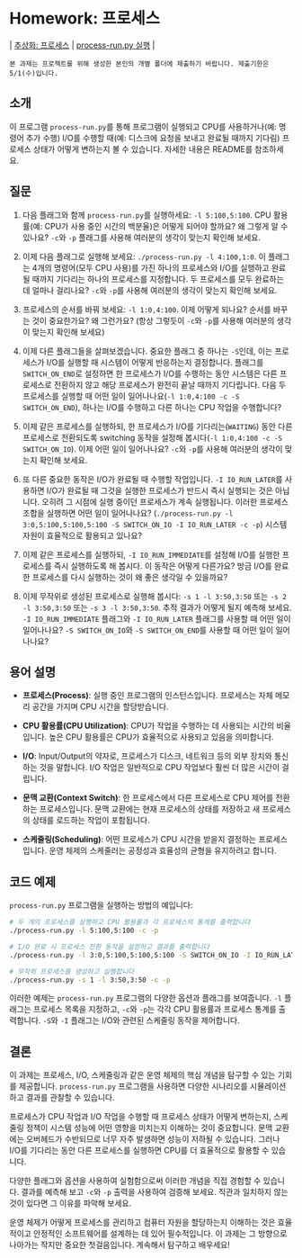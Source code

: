 # Homework: 프로세스

| [추상화: 프로세스](http://www.cs.wisc.edu/~remzi/OSTEP/cpu-intro.pdf) | [process-run.py 실행](https://github.com/entelecheia/os-2024/tree/main/src/ostep-homework/cpu-intro) |

```{note}
본 과제는 프로젝트를 위해 생성한 본인의 개별 폴더에 제출하기 바랍니다. 제출기한은 5/1(수)입니다.
```

## 소개

이 프로그램 `process-run.py`를 통해 프로그램이 실행되고 CPU를 사용하거나(예: 명령어 추가 수행) I/O를 수행할 때(예: 디스크에 요청을 보내고 완료될 때까지 기다림) 프로세스 상태가 어떻게 변하는지 볼 수 있습니다. 자세한 내용은 README를 참조하세요.

## 질문

1. 다음 플래그와 함께 `process-run.py`를 실행하세요: `-l 5:100,5:100`. CPU 활용률(예: CPU가 사용 중인 시간의 백분율)은 어떻게 되어야 할까요? 왜 그렇게 알 수 있나요? `-c`와 `-p` 플래그를 사용해 여러분의 생각이 맞는지 확인해 보세요.

2. 이제 다음 플래그로 실행해 보세요: `./process-run.py -l 4:100,1:0`. 이 플래그는 4개의 명령어(모두 CPU 사용)를 가진 하나의 프로세스와 I/O를 실행하고 완료될 때까지 기다리는 하나의 프로세스를 지정합니다. 두 프로세스를 모두 완료하는 데 얼마나 걸리나요? `-c`와 `-p`를 사용해 여러분의 생각이 맞는지 확인해 보세요.

3. 프로세스의 순서를 바꿔 보세요: `-l 1:0,4:100`. 이제 어떻게 되나요? 순서를 바꾸는 것이 중요한가요? 왜 그런가요? (항상 그렇듯이 `-c`와 `-p`를 사용해 여러분의 생각이 맞는지 확인해 보세요)

4. 이제 다른 플래그들을 살펴보겠습니다. 중요한 플래그 중 하나는 `-S`인데, 이는 프로세스가 I/O를 실행할 때 시스템이 어떻게 반응하는지 결정합니다. 플래그를 `SWITCH_ON_END`로 설정하면 한 프로세스가 I/O를 수행하는 동안 시스템은 다른 프로세스로 전환하지 않고 해당 프로세스가 완전히 끝날 때까지 기다립니다. 다음 두 프로세스를 실행할 때 어떤 일이 일어나나요(`-l 1:0,4:100 -c -S SWITCH_ON_END`), 하나는 I/O를 수행하고 다른 하나는 CPU 작업을 수행합니다?

5. 이제 같은 프로세스를 실행하되, 한 프로세스가 I/O를 기다리는(`WAITING`) 동안 다른 프로세스로 전환되도록 switching 동작을 설정해 봅시다(`-l 1:0,4:100 -c -S SWITCH_ON_IO`). 이제 어떤 일이 일어나나요? `-c`와 `-p`를 사용해 여러분의 생각이 맞는지 확인해 보세요.

6. 또 다른 중요한 동작은 I/O가 완료될 때 수행할 작업입니다. `-I IO_RUN_LATER`를 사용하면 I/O가 완료될 때 그것을 실행한 프로세스가 반드시 즉시 실행되는 것은 아닙니다. 오히려 그 시점에 실행 중이던 프로세스가 계속 실행됩니다. 이러한 프로세스 조합을 실행하면 어떤 일이 일어나나요? (`./process-run.py -l 3:0,5:100,5:100,5:100 -S SWITCH_ON_IO -I IO_RUN_LATER -c -p`) 시스템 자원이 효율적으로 활용되고 있나요?

7. 이제 같은 프로세스를 실행하되, `-I IO_RUN_IMMEDIATE`를 설정해 I/O를 실행한 프로세스를 즉시 실행하도록 해 봅시다. 이 동작은 어떻게 다른가요? 방금 I/O를 완료한 프로세스를 다시 실행하는 것이 왜 좋은 생각일 수 있을까요?

8. 이제 무작위로 생성된 프로세스로 실행해 봅시다: `-s 1 -l 3:50,3:50` 또는 `-s 2 -l 3:50,3:50` 또는 `-s 3 -l 3:50,3:50`. 추적 결과가 어떻게 될지 예측해 보세요. `-I IO_RUN_IMMEDIATE` 플래그와 `-I IO_RUN_LATER` 플래그를 사용할 때 어떤 일이 일어나나요? `-S SWITCH_ON_IO`와 `-S SWITCH_ON_END`를 사용할 때 어떤 일이 일어나나요?

## 용어 설명

- **프로세스(Process)**: 실행 중인 프로그램의 인스턴스입니다. 프로세스는 자체 메모리 공간을 가지며 CPU 시간을 할당받습니다.

- **CPU 활용률(CPU Utilization)**: CPU가 작업을 수행하는 데 사용되는 시간의 비율입니다. 높은 CPU 활용률은 CPU가 효율적으로 사용되고 있음을 의미합니다.

- **I/O**: Input/Output의 약자로, 프로세스가 디스크, 네트워크 등의 외부 장치와 통신하는 것을 말합니다. I/O 작업은 일반적으로 CPU 작업보다 훨씬 더 많은 시간이 걸립니다.

- **문맥 교환(Context Switch)**: 한 프로세스에서 다른 프로세스로 CPU 제어를 전환하는 프로세스입니다. 문맥 교환에는 현재 프로세스의 상태를 저장하고 새 프로세스의 상태를 로드하는 작업이 포함됩니다.

- **스케줄링(Scheduling)**: 어떤 프로세스가 CPU 시간을 받을지 결정하는 프로세스입니다. 운영 체제의 스케줄러는 공정성과 효율성의 균형을 유지하려고 합니다.

## 코드 예제

`process-run.py` 프로그램을 실행하는 방법의 예입니다:

```bash
# 두 개의 프로세스를 실행하고 CPU 활용률과 각 프로세스의 통계를 출력합니다
./process-run.py -l 5:100,5:100 -c -p

# I/O 완료 시 프로세스 전환 동작을 설정하고 결과를 출력합니다
./process-run.py -l 3:0,5:100,5:100,5:100 -S SWITCH_ON_IO -I IO_RUN_LATER -c -p

# 무작위 프로세스를 생성하고 실행합니다
./process-run.py -s 1 -l 3:50,3:50 -c -p
```

이러한 예제는 `process-run.py` 프로그램의 다양한 옵션과 플래그를 보여줍니다. `-l` 플래그는 프로세스 목록을 지정하고, `-c`와 `-p`는 각각 CPU 활용률과 프로세스 통계를 출력합니다. `-S`와 `-I` 플래그는 I/O와 관련된 스케줄링 동작을 제어합니다.

## 결론

이 과제는 프로세스, I/O, 스케줄링과 같은 운영 체제의 핵심 개념을 탐구할 수 있는 기회를 제공합니다. `process-run.py` 프로그램을 사용하면 다양한 시나리오를 시뮬레이션하고 결과를 관찰할 수 있습니다.

프로세스가 CPU 작업과 I/O 작업을 수행할 때 프로세스 상태가 어떻게 변하는지, 스케줄링 정책이 시스템 성능에 어떤 영향을 미치는지 이해하는 것이 중요합니다. 문맥 교환에는 오버헤드가 수반되므로 너무 자주 발생하면 성능이 저하될 수 있습니다. 그러나 I/O를 기다리는 동안 다른 프로세스를 실행하면 CPU를 더 효율적으로 활용할 수 있습니다.

다양한 플래그와 옵션을 사용하여 실험함으로써 이러한 개념을 직접 경험할 수 있습니다. 결과를 예측해 보고 `-c`와 `-p` 출력을 사용하여 검증해 보세요. 직관과 일치하지 않는 것이 있다면 그 이유를 파악해 보세요.

운영 체제가 어떻게 프로세스를 관리하고 컴퓨터 자원을 할당하는지 이해하는 것은 효율적이고 안정적인 소프트웨어를 설계하는 데 있어 필수적입니다. 이 과제는 그 방향으로 나아가는 작지만 중요한 첫걸음입니다. 계속해서 탐구하고 배우세요!
